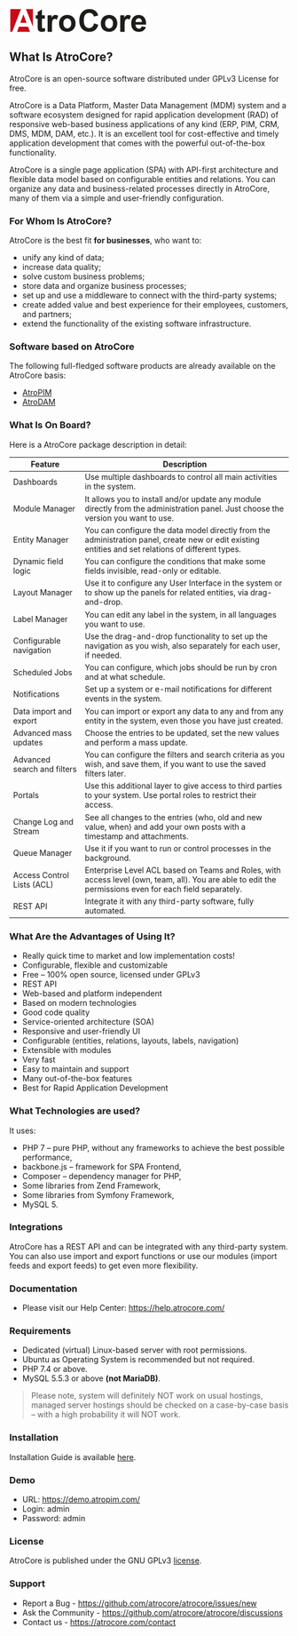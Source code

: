 ![logo](_assets/AtroCore_logo_color_248.png)

## What Is AtroCore?

AtroCore is an open-source software distributed under GPLv3 License for free. 

AtroCore is a Data Platform, Master Data Management (MDM) system and a software ecosystem designed for rapid application development (RAD) of responsive web-based business applications of any kind (ERP, PIM, CRM, DMS, MDM, DAM, etc.). It is an excellent tool for cost-effective and timely application development that comes with the powerful out-of-the-box functionality.

AtroCore is a single page application (SPA) with API-first architecture and flexible data model based on configurable entities and relations. You can organize any data and business-related processes directly in AtroCore, many of them via a simple and user-friendly configuration.

### For Whom Is AtroCore?

AtroCore is the best fit **for businesses**, who want to:

* unify any kind of data;
* increase data quality;
* solve custom business problems;
* store data and organize business processes;
* set up and use a middleware to connect with the third-party systems;
* create added value and best experience for their employees, customers, and partners;
* extend the functionality of the existing software infrastructure.

### Software based on AtroCore

The following full-fledged software products are already available on the AtroCore basis:
* [AtroPIM](https://github.com/atrocore/atropim)
* [AtroDAM](https://github.com/atrocore/atrodam)


### What Is On Board?

Here is a AtroCore package description in detail:

| Feature                     | Description                                                   |
| --------------------------- | ------------------------------------------------------------ |
| Dashboards                  | Use multiple dashboards to control all main activities in the system. |
| Module Manager              | It allows you to install and/or update any module directly from the administration panel. Just choose the version you want to use. |
| Entity Manager              | You can configure the data model directly from the administration panel, create new or edit existing entities and set relations of different types. |
| Dynamic field logic         | You can configure the conditions that make some fields invisible, read-only or editable. |
| Layout Manager              | Use it to configure any User Interface in the system or to show up the panels for related entities, via drag-and-drop. |
| Label Manager               | You can edit any label in the system, in all languages you want to use. |
| Configurable navigation     | Use the drag-and-drop functionality to set up the navigation as you wish, also separately for each user, if needed. |
| Scheduled Jobs              | You can configure, which jobs should be run by cron and at what schedule. |
| Notifications               | Set up a system or e-mail notifications for different events in the system. |
| Data import and export      | You can import or export any data to any and from any entity in the system, even those you have just created. |
| Advanced mass updates       | Choose the entries to be updated, set the new values and perform a mass update. |
| Advanced search and filters | You can configure the filters and search criteria as you wish, and save them, if you want to use the saved filters later. |
| Portals                     | Use this additional layer to give access to third parties to your system. Use portal roles to restrict their access. |
| Change Log and Stream       | See all changes to the entries (who, old and new value, when) and add your own posts with a timestamp and attachments. |
| Queue Manager               | Use it if you want to run or control processes in the background. |
| Access Control Lists (ACL)  | Enterprise Level ACL based on Teams and Roles, with access level (own, team, all). You are able to edit the permissions even for each field separately. |
| REST API                    | Integrate it with any third-party software, fully automated. |

### What Are the Advantages of Using It?

* Really quick time to market and low implementation costs!
* Configurable, flexible and customizable
* Free – 100% open source, licensed under GPLv3
* REST API
* Web-based and platform independent
* Based on modern technologies
* Good code quality
* Service-oriented architecture (SOA)
* Responsive and user-friendly UI
* Configurable (entities, relations, layouts, labels, navigation)
* Extensible with modules
* Very fast
* Easy to maintain and support
* Many out-of-the-box features
* Best for Rapid Application Development

### What Technologies are used?

It uses:

* PHP 7 – pure PHP, without any frameworks to achieve the best possible performance,
* backbone.js – framework for SPA Frontend,
* Composer – dependency manager for PHP,
* Some libraries from Zend Framework,
* Some libraries from Symfony Framework,
* MySQL 5.

### Integrations

AtroCore has a REST API and can be integrated with any third-party system. You can also use import and export functions or use our modules (import feeds and export feeds) to get even more flexibility.

### Documentation

- Please visit our Help Center: https://help.atrocore.com/

### Requirements

* Dedicated (virtual) Linux-based server with root permissions. 
* Ubuntu as Operating System is recommended but not required.
* PHP 7.4 or above.
* MySQL 5.5.3 or above **(not MariaDB)**.

> Please note, system will definitely NOT work on usual hostings, managed server hostings should be checked on a case-by-case basis – with a high probability it will NOT work.

### Installation

Installation Guide is available [here](https://github.com/atrocore/docs/blob/master/atrocore/admin-guide/installation.md).

### Demo
- URL: https://demo.atropim.com/
- Login: admin
- Password: admin

### License

AtroCore is published under the GNU GPLv3 [license](LICENSE.txt).

### Support

- Report a Bug - https://github.com/atrocore/atrocore/issues/new
- Ask the Community - https://github.com/atrocore/atrocore/discussions
- Сontact us - https://atrocore.com/contact
